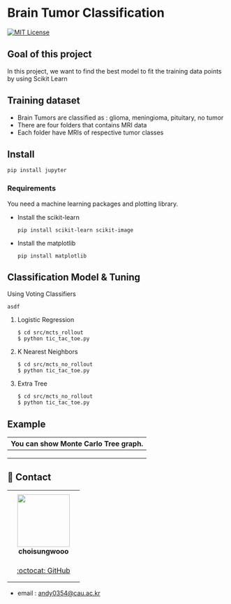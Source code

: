 # Brain Tumor Classification
[![MIT License](http://img.shields.io/badge/license-MIT-blue.svg?style=flat)](LICENSE)


## Goal of this project
In this project, we want to find the best model to fit the training data points by using Scikit Learn


## Training dataset
- Brain Tumors are classified as : glioma, meningioma, pituitary, no tumor
- There are four folders that contains MRI data
- Each folder have MRIs of respective tumor classes


## Install

```bash
pip install jupyter
```

### Requirements

You need a machine learning packages and plotting library.

- Install the scikit-learn

  ~~~shell
  pip install scikit-learn scikit-image
  ~~~

- Install the matplotlib

  ~~~shell
  pip install matplotlib
  ~~~

## Classification Model & Tuning

Using Voting Classifiers
   ~~~shell
   asdf
   ~~~

1. Logistic Regression

   ~~~shell
   $ cd src/mcts_rollout
   $ python tic_tac_toe.py
   ~~~

2. K Nearest Neighbors

   ~~~shell
   $ cd src/mcts_no_rollout
   $ python tic_tac_toe.py
   ~~~
   
3. Extra Tree

   ~~~shell
   $ cd src/mcts_no_rollout
   $ python tic_tac_toe.py
   ~~~

## Example

| You can show Monte Carlo Tree graph. |
| ------------------------------------ |
|                                      |
|                                      |
|                                      |



## 👋 Contact


<table>
    <tr height="160px">
        <td align="center" width="150px">
            <a href="https://github.com/choisungwooo"><img height="120px" width="120px" src="https://avatars.githubusercontent.com/u/104629605?v=4"/></a>
            <br />
            <strong>choisungwooo</strong>
    </tr>
    <tr height="50px">
        <td align="center">
            <a href="https://github.com/choisungwooo">:octocat: GitHub</a>
        </td>
    </tr>
</table>

- email : andy0354@cau.ac.kr
